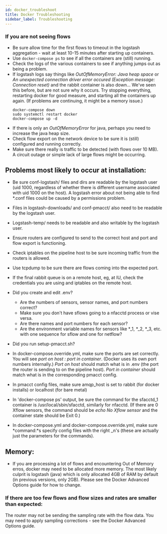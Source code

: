 ```yaml
---
id: docker_troubleshoot
title: Docker Troubleshooting
sidebar_label: Troubleshooting
---
```


### If you are not seeing flows 

- Be sure allow time for the first flows to timeout in the logstash aggregation - wait at least 10-15 minutes after starting up containers.
- Use `docker-compose ps` to see if all the containers are (still) running.
- Check the logs of the various containers to see if anything jumps out as being a problem.
- If logstash logs say things like *OutOfMemoryError: Java heap space* or *An unexpected connection driver error occured (Exception message: Connection reset)*  and the rabbit container is also down...  We've seen this before, but are not sure why it occurs. Try stopping everything, restarting docker for good measure, and starting all the containers up again. (If problems are continuing, it might be a memory issue.)
    ```
    docker-compose down
    sudo systemctl restart docker
    docker-compose up -d
    ```
- If there is only an *OutOfMemoryError* for java, perhaps you need to increase the java heap size.
- Check flow export on the network device to be sure it is (still) configured and running correctly.
- Make sure there really is traffic to be detected (with flows over 10 MB). A circuit outage or simple lack of large flows might be occurring.


## Problems most likely to occur at installation:

- Be sure conf-logstash/ files and dirs are readable by the logstash user (uid 1000, regardless of whether there is different username associated with uid 1000 on the host).  A logstash error about not being able to find *.conf files could be caused by a permissions problem.
- Files in logstash-downloads/ and conf-pmacct/ also need to be readable by the logstash user.
- Logstash-temp/ needs to be readable and also writable by the logstash user.

- Ensure routers are configured to send to the correct host and port and flow export is functioning.
- Check iptables on the pipeline host to be sure incoming traffic from the routers is allowed.
- Use tcpdump to be sure there are flows coming into the expected port.

- If the final rabbit queue is on a remote host, eg, at IU, check the credentials you are using and iptables on the remote host.

- Did you create and edit .env? 
    - Are the numbers of sensors, sensor names, and port numbers correct? 
    - Make sure you don't have sflows going to a nfacctd process or vise versa.
    - Are there names and port numbers for each sensor? 
    - Are the environment variable names for sensors like *_1, *_2, *_3, etc. with one sequence for sflow and one for netflow?
- Did you run setup-pmacct.sh?
- In docker-compose.override.yml, make sure the ports are set correctly. You will see *port on host : port in container*. (Docker uses its own port numbers internally.) *Port on host* should match what is in .env (the port the router is sending to on the pipeline host). *Port in container* should match what is in the corresponding pmacct config.  
- In pmacct config files, make sure amqp_host is set to rabbit (for docker installs) or localhost (for bare metal)
- In 'docker-compose ps' output, be sure the command for the sfacctd_1 container is /usr/local/sbin/sfacctd, similarly for nfacctd.
      (If there are 0 Xflow sensors, the command should be *echo No Xflow sensor* and the container state should be Exit 0.)
- In docker-compose.yml and docker-compose.override.yml, make sure *command:*s specify config files with the right _n's (these are actually just the parameters for the commands).


## Memory:
- If you are processing a lot of flows and encountering Out of Memory erros, docker may need to be allocated more memory. The most likely culprit is logstash (java) which is only allocated 4GB of RAM by default (in previous versions, only 2GB). Please see the Docker Advanced Options guide for how to change.

### If there are too few flows and flow sizes and rates are smaller than expected:

The router may not be sending the sampling rate with the flow data.
You may need to apply sampling corrections - see the Docker Advanced Options guide.

